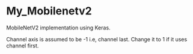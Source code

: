 # My_Mobilenetv2
MobileNetV2 implementation using Keras.

Channel axis is assumed to be -1 i.e, channel last. Change it to 1 if it uses channel first.
